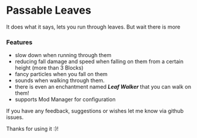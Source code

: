 # Passable Leaves
It does what it says, lets you run through leaves. But wait there is more
### Features
- slow down when running through them
- reducing fall damage and speed when falling on them from a certain height (more than 3 Blocks)
- fancy particles when you fall on them
- sounds when walking through them.
- there is even an enchantment named <b><i>Leaf Walker</b></i> that you can walk on them!
- supports Mod Manager for configuration

If you have any feedback, suggestions or wishes let me know via github issues.

Thanks for using it :)!